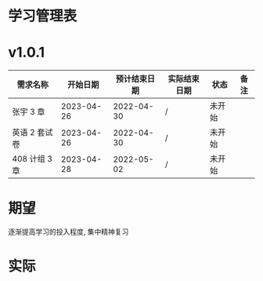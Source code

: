 # 学习管理表

# v1.0.1

| 需求名称      | 开始日期   | 预计结束日期 | 实际结束日期 | 状态   | 备注 |
| ------------- | ---------- | ------------ | ------------ | ------ | ---- |
| 张宇 3 章     | 2023-04-26 | 2022-04-30   | /            | 未开始 |      |
| 英语 2 套试卷 | 2023-04-26 | 2022-04-30   | /            | 未开始 |      |
| 408 计组 3 章 | 2023-04-28 | 2022-05-02   | /            | 未开始 |      |

# 期望

逐渐提高学习的投入程度, 集中精神复习

# 实际

